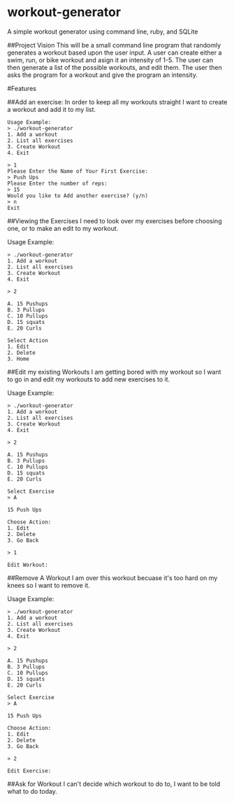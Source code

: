 # workout-generator
A simple workout generator using command line, ruby, and SQLite


##Project Vision
This will be a small command line program that randomly generates a workout based upon the user input. A user can create either a swim, run, or bike workout and asign it an intensity of 1-5. The user can then generate a list of the possible workouts, and edit them. The user then asks the program for a workout and give the program an intensity.

#Features

##Add an exercise:
In order to keep all my workouts straight I want to create a workout and add it to my list. 

```
Usage Example:
> ./workout-generator
1. Add a workout
2. List all exercises
3. Create Workout
4. Exit 

> 1
Please Enter the Name of Your First Exercise:
> Push Ups
Please Enter the number of reps:
> 15
Would you like to Add another exercise? (y/n)
> n
Exit
```

##Viewing the Exercises
I need to look over my exercises before choosing one, or to make an edit to my workout.

Usage Example:
```
> ./workout-generator
1. Add a workout
2. List all exercises
3. Create Workout
4. Exit 

> 2

A. 15 Pushups
B. 3 Pullups
C. 10 Pullups
D. 15 squats
E. 20 Curls

Select Action
1. Edit
2. Delete
3. Home

```

##Edit my existing Workouts
I am getting bored with my workout so I want to go in and edit my workouts to add new exercises to it. 

Usage Example:
```
> ./workout-generator
1. Add a workout
2. List all exercises
3. Create Workout
4. Exit 

> 2

A. 15 Pushups
B. 3 Pullups
C. 10 Pullups
D. 15 squats
E. 20 Curls

Select Exercise
> A

15 Push Ups

Choose Action:
1. Edit
2. Delete
3. Go Back

> 1

Edit Workout:

```

##Remove A Workout
I am over this workout becuase it's too hard on my knees so I want to remove it.  

Usage Example:
```
> ./workout-generator
1. Add a workout
2. List all exercises
3. Create Workout
4. Exit 

> 2

A. 15 Pushups
B. 3 Pullups
C. 10 Pullups
D. 15 squats
E. 20 Curls

Select Exercise
> A

15 Push Ups

Choose Action:
1. Edit
2. Delete
3. Go Back

> 2

Edit Exercise:

```

##Ask for Workout
I can't decide which workout to do to, I want to be told what to do today.



